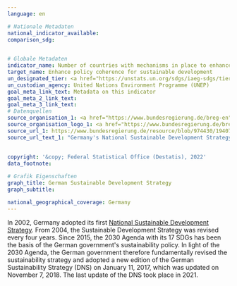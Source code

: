```yaml
---
language: en    

# Nationale Metadaten    
national_indicator_available:     
comparison_sdg:     
    

# Globale Metadaten    
indicator_name: Number of countries with mechanisms in place to enhance policy coherence of sustainable development    
target_name: Enhance policy coherence for sustainable development    
un_designated_tier: <a href="https://unstats.un.org/sdgs/iaeg-sdgs/tier-classification/" title="Click here for more information on the UN tier classification."  target="_blank">Tier II</a>    
un_custodian_agency: United Nations Environment Programme (UNEP)    
goal_meta_link_text: Metadata on this indicator    
goal_meta_2_link_text:     
goal_meta_3_link_text:         
# Datenquellen
source_organisation_1: <a href="https://www.bundesregierung.de/breg-en"> The Federal Government </a>
source_organisation_logo_1: <a href="https://www.bundesregierung.de/breg-en"><img src="https://g205sdgs.github.io/sdg-indicators/public/OrgImgEn/bundesregierung.png" alt="Logo bundesregierung" style="height:60px; width:148px"/></a>
source_url_1: https://www.bundesregierung.de/resource/blob/974430/1940716/1c63c8739d10011eb116fda1aecb61ca/german-sustainable-development-strategy-en-data.pdf?download=1
source_url_text_1: "Germany's National Sustainable Development Strategy"
    
    
copyright: '&copy; Federal Statistical Office (Destatis), 2022'    
data_footnote:     

# Grafik Eigenschaften    
graph_title: German Sustainable Development Strategy
graph_subtitle:     

national_geographical_coverage: Germany    
---
```



In 2002, Germany adopted its first <a href ="https://www.bundesregierung.de/resource/blob/974430/1940716/1c63c8739d10011eb116fda1aecb61ca/german-sustainable-development-strategy-en-data.pdf?download=1">National Sustainable Development Strategy</a>. From 2004, the Sustainable Development Strategy was revised every four years. 
Since 2015, the 2030 Agenda with its 17 SDGs has been the basis of the German government's sustainability policy. In light of the 2030 Agenda, the German government therefore fundamentally revised the sustainability strategy and adopted a new edition of the German Sustainability Strategy (DNS) on January 11, 2017, which was updated on November 7, 2018. The last update of the DNS took place in 2021.